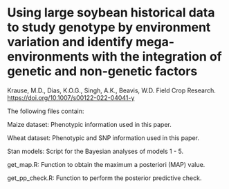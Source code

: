 # Using large soybean historical data to study genotype by environment variation and identify mega-environments with the integration of genetic and non-genetic factors
Krause, M.D., Dias, K.O.G., Singh, A.K., Beavis, W.D. Field Crop Research. 
https://doi.org/10.1007/s00122-022-04041-y 

The following files contain:

Maize dataset: Phenotypic information used in this paper.

Wheat dataset: Phenotypic and SNP information used in this paper.

Stan models: Script for the Bayesian analyses of models 1 - 5.

get_map.R: Function to obtain the maximum a posteriori (MAP) value.

get_pp_check.R: Function to perform the posterior predictive check. 
